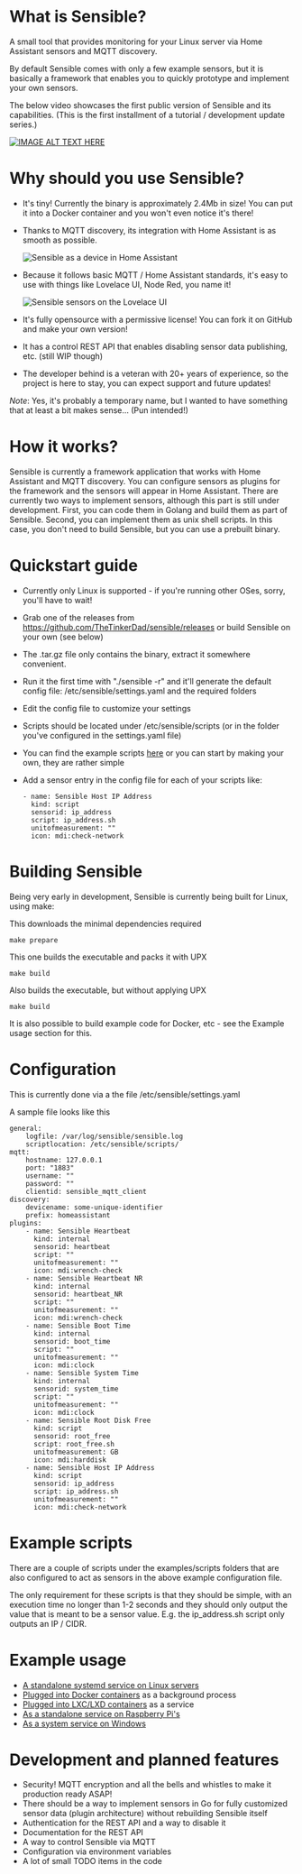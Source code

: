 # What is Sensible?
A small tool that provides monitoring for your Linux server via Home Assistant sensors and MQTT discovery.

By default Sensible comes with only a few example sensors, but it is basically a framework that enables you to quickly prototype and implement your own sensors.

The below video showcases the first public version of Sensible and its capabilities. (This is the first installment of a tutorial / development update series.)

[![IMAGE ALT TEXT HERE](https://img.youtube.com/vi/21pho997KuA/0.jpg)](https://www.youtube.com/watch?v=21pho997KuA)

# Why should you use Sensible?

 * It's tiny! Currently the binary is approximately 2.4Mb in size! You can put it into a Docker container and you won't even notice it's there!

 * Thanks to MQTT discovery, its integration with Home Assistant is as smooth as possible.

   ![Sensible as a device in Home Assistant](media/ha-device.png?raw=true "Sensible's MQTT based integration in Home Assistant")

 * Because it follows basic MQTT / Home Assistant standards, it's easy to use with things like Lovelace UI, Node Red, you name it!

   ![Sensible sensors on the Lovelace UI](media/ha-lovelace-big.png?raw=true "Sensible's example sensors on the Lovelace UI")

 * It's fully opensource with a permissive license! You can fork it on GitHub and make your own version!

 * It has a control REST API that enables disabling sensor data publishing, etc. (still WIP though)

 * The developer behind is a veteran with 20+ years of experience, so the project is here to stay, you can expect support and future updates!
 
*Note*: Yes, it's probably a temporary name, but I wanted to have something that at least a bit makes sense... (Pun intended!)

# How it works?

Sensible is currently a framework application that works with Home Assistant and MQTT discovery.
You can configure sensors as plugins for the framework and the sensors will appear in Home Assistant.
There are currently two ways to implement sensors, although this part is still under development.
First, you can code them in Golang and build them as part of Sensible.
Second, you can implement them as unix shell scripts. In this case, you don't need to build Sensible, but you can use a prebuilt binary.

# Quickstart guide

 - Currently only Linux is supported - if you're running other OSes, sorry, you'll have to wait!

 - Grab one of the releases from https://github.com/TheTinkerDad/sensible/releases or build Sensible on your own (see below)

 - The .tar.gz file only contains the binary, extract it somewhere convenient.
 
 - Run it the first time with "./sensible -r" and it'll generate the default config file: /etc/sensible/settings.yaml and the required folders

 - Edit the config file to customize your settings

 - Scripts should be located under /etc/sensible/scripts (or in the folder you've configured in the settings.yaml file)

 - You can find the example scripts [here](examples/scripts) or you can start by making your own, they are rather simple

 - Add a sensor entry in the config file for each of your scripts like:
   ```
   - name: Sensible Host IP Address
     kind: script
     sensorid: ip_address
     script: ip_address.sh
     unitofmeasurement: ""
     icon: mdi:check-network
   ```

# Building Sensible

Being very early in development, Sensible is currently being built for Linux, using make:

This downloads the minimal dependencies required
```
make prepare  
```

This one builds the executable and packs it with UPX
```
make build    
```

Also builds the executable, but without applying UPX
```
make build    
```

It is also possible to build example code for Docker, etc - see the Example usage section for this.

# Configuration

This is currently done via a the file /etc/sensible/settings.yaml

A sample file looks like this

```
general:
    logfile: /var/log/sensible/sensible.log
    scriptlocation: /etc/sensible/scripts/
mqtt:
    hostname: 127.0.0.1
    port: "1883"
    username: ""
    password: ""
    clientid: sensible_mqtt_client
discovery:
    devicename: some-unique-identifier
    prefix: homeassistant
plugins:
    - name: Sensible Heartbeat
      kind: internal
      sensorid: heartbeat
      script: ""
      unitofmeasurement: ""
      icon: mdi:wrench-check
    - name: Sensible Heartbeat NR
      kind: internal
      sensorid: heartbeat_NR
      script: ""
      unitofmeasurement: ""
      icon: mdi:wrench-check
    - name: Sensible Boot Time
      kind: internal
      sensorid: boot_time
      script: ""
      unitofmeasurement: ""
      icon: mdi:clock
    - name: Sensible System Time
      kind: internal
      sensorid: system_time
      script: ""
      unitofmeasurement: ""
      icon: mdi:clock
    - name: Sensible Root Disk Free
      kind: script
      sensorid: root_free
      script: root_free.sh
      unitofmeasurement: GB
      icon: mdi:harddisk
    - name: Sensible Host IP Address
      kind: script
      sensorid: ip_address
      script: ip_address.sh
      unitofmeasurement: ""
      icon: mdi:check-network
```

# Example scripts

There are a couple of scripts under the examples/scripts folders that are also configured to act as sensors in the above example configuration file.

The only requirement for these scripts is that they should be simple, with an execution time no longer than 1-2 seconds and they should only output the value that is meant to be a sensor value. E.g. the ip_address.sh script only outputs an IP / CIDR.

# Example usage

 * [A standalone systemd service on Linux servers](examples/systemd/README.md)
 * [Plugged into Docker containers](examples/docker/README.md) as a background process
 * [Plugged into LXC/LXD containers](examples/lxc/README.md) as a service
 * [As a standalone service on Raspberry Pi's](examples/raspberry-pi/README.md)
 * [As a system service on Windows](examples/windows/README.md)
 
# Development and planned features

 * Security! MQTT encryption and all the bells and whistles to make it production ready ASAP!
 * There should be a way to implement sensors in Go for fully customized sensor data (plugin architecture) without rebuilding Sensible itself
 * Authentication for the REST API and a way to disable it
 * Documentation for the REST API
 * A way to control Sensible via MQTT
 * Configuration via environment variables
 * A lot of small TODO items in the code
 
